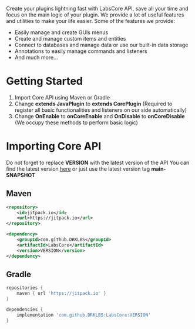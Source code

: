 Create your plugins lightning fast with LabsCore API, save all your time and focus on the main logic of your plugin. We provide a lot of useful features and utilities to make your life easier.
Some of the features we provide:
- Easily manage and create GUIs menus
- Create and manage custom items and entities
- Connect to databases and manage data or use our built-in data storage
- Annotations to easily manage commands and listeners
- And much more...
# Getting Started
1. Import Core API using Maven or Gradle
2. Change **extends JavaPlugin** to **extends CorePlugin** (Required to register all basic functionalities and listeners on our side automatically)
3. Change **OnEnable** to **onCoreEnable** and **OnDisable** to **onCoreDisable** (We occupy these methods to perform basic logic)
# Importing Core API
Do not forget to replace **VERSION** with the latest version of the API
You can find the latest version [here](https://github.com/DRKLBS/LabsCore/releases)
or just use the latest version tag **main-SNAPSHOT**
## Maven
```xml
<repository>
    <id>jitpack.io</id>
    <url>https://jitpack.io</url>
</repository>
```
```xml
<dependency>
    <groupId>com.github.DRKLBS</groupId>
    <artifactId>LabsCore</artifactId>
    <version>VERSION</version>
</dependency>
```
## Gradle
```gradle
repositories {
    maven { url 'https://jitpack.io' }
}
```
```gradle
dependencies {
    implementation 'com.github.DRKLBS:LabsCore:VERSION'
}
```
